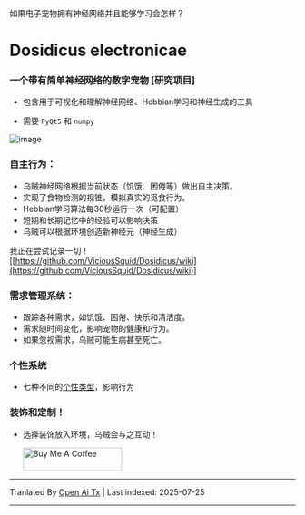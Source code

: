 如果电子宠物拥有神经网络并且能够学习会怎样？  
# Dosidicus electronicae  
### 一个带有简单神经网络的数字宠物 [研究项目]  
* 包含用于可视化和理解神经网络、Hebbian学习和神经生成的工具  

* 需要 `PyQt5` 和 `numpy`  



![image](https://github.com/user-attachments/assets/5a6449c8-e138-42aa-9acf-d9bd9b46d6e4)  



### 自主行为：  

* 乌贼神经网络根据当前状态（饥饿、困倦等）做出自主决策。  
* 实现了食物检测的视锥，模拟真实的觅食行为。  
* Hebbian学习算法每30秒运行一次（可配置）  
* 短期和长期记忆中的经验可以影响决策  
* 乌贼可以根据环境创造新神经元（神经生成）  

我正在尝试记录一切！  
[[https://github.com/ViciousSquid/Dosidicus/wiki](https://github.com/ViciousSquid/Dosidicus/wiki)]  

### 需求管理系统：  

* 跟踪各种需求，如饥饿、困倦、快乐和清洁度。  
* 需求随时间变化，影响宠物的健康和行为。  
* 如果忽视需求，乌贼可能生病甚至死亡。  

### 个性系统  

* 七种不同的[个性类型](https://github.com/ViciousSquid/Dosidicus/blob/main/Docs/Personalities.md)，影响行为  

### 装饰和定制！  

* 选择装饰放入环境，乌贼会与之互动！  


  <a href="https://www.buymeacoffee.com/vicioussquid" target="_blank"><img src="https://cdn.buymeacoffee.com/buttons/default-orange.png" alt="Buy Me A Coffee" height="41" width="174"></a>


---

Tranlated By [Open Ai Tx](https://github.com/OpenAiTx/OpenAiTx) | Last indexed: 2025-07-25

---